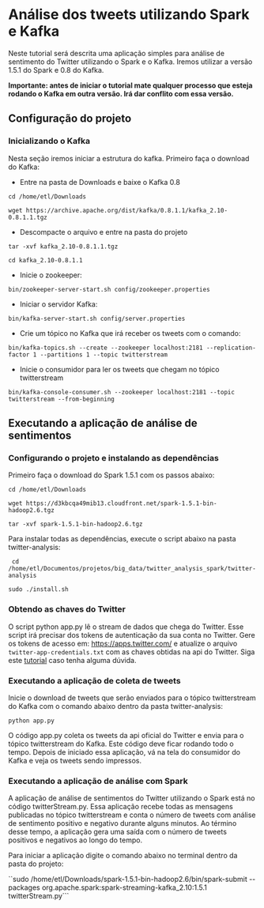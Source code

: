 # Análise dos tweets utilizando Spark e Kafka

Neste tutorial será descrita uma aplicação simples para análise de sentimento do Twitter utilizando o Spark e o Kafka. Iremos utilizar a versão 1.5.1 do Spark e 0.8 do Kafka.

**Importante: antes de iniciar o tutorial mate qualquer processo que esteja rodando o Kafka em outra versão. Irá dar conflito com essa versão.**

## Configuração do projeto

### Inicializando o Kafka

Nesta seção iremos iniciar a estrutura do kafka. Primeiro faça o download do Kafka:

- Entre na pasta de Downloads e baixe o Kafka 0.8

```cd /home/etl/Downloads```

```wget https://archive.apache.org/dist/kafka/0.8.1.1/kafka_2.10-0.8.1.1.tgz```


- Descompacte o arquivo e entre na pasta do projeto

```tar -xvf kafka_2.10-0.8.1.1.tgz```

```cd kafka_2.10-0.8.1.1```

- Inicie o zookeeper:

```bin/zookeeper-server-start.sh config/zookeeper.properties```

- Iniciar o servidor Kafka:

```bin/kafka-server-start.sh config/server.properties```

- Crie um tópico no Kafka que irá receber os tweets com o comando:

```bin/kafka-topics.sh --create --zookeeper localhost:2181 --replication-factor 1 --partitions 1 --topic twitterstream```

- Inicie o consumidor para ler os tweets que chegam no tópico twitterstream

```bin/kafka-console-consumer.sh --zookeeper localhost:2181 --topic twitterstream --from-beginning```

## Executando a aplicação de análise de sentimentos

### Configurando o projeto e instalando as dependências

Primeiro faça o download do Spark 1.5.1 com os passos abaixo:

```cd /home/etl/Downloads```

```wget https://d3kbcqa49mib13.cloudfront.net/spark-1.5.1-bin-hadoop2.6.tgz```

```tar -xvf spark-1.5.1-bin-hadoop2.6.tgz```

Para instalar todas as dependências, execute o script abaixo na pasta twitter-analysis:

``` cd /home/etl/Documentos/projetos/big_data/twitter_analysis_spark/twitter-analysis```

``` sudo ./install.sh ```

### Obtendo as chaves do Twitter

O script python app.py lê o stream de dados que chega do Twitter. Esse script irá precisar dos tokens de autenticação da sua conta no Twitter. Gere os tokens de acesso em: https://apps.twitter.com/ e atualize o arquivo `twitter-app-credentials.txt` com as chaves obtidas na api do Twitter. Siga este [tutorial](https://www.tutoriart.com.br/como-obter-consumer-key-secret-e-token-para-criar-aplicativos-do-twitter/) caso tenha alguma dúvida.

### Executando a aplicação de coleta de tweets

Inicie o download de tweets que serão enviados para o tópico twitterstream do Kafka com o comando abaixo dentro da pasta twitter-analysis:

```python app.py```

O código app.py coleta os tweets da api oficial do Twitter e envia para o tópico twitterstream do Kafka. Este código deve ficar rodando todo o tempo. Depois de iniciado essa aplicação, vá na tela do consumidor do Kafka e veja os tweets sendo impressos.

### Executando a aplicação de análise com Spark

A aplicação de análise de sentimentos do Twitter utilizando o Spark está no código twitterStream.py. Essa aplicação  recebe todas as mensagens publicadas no tópico twitterstream e conta o número de tweets com análise de sentimento positivo e negativo durante alguns minutos. Ao término desse tempo, a aplicação gera uma saída com o número de tweets positivos e negativos ao longo do tempo.

Para iniciar a aplicação digite o comando abaixo no terminal dentro da pasta do projeto:

``sudo /home/etl/Downloads/spark-1.5.1-bin-hadoop2.6/bin/spark-submit --packages org.apache.spark:spark-streaming-kafka_2.10:1.5.1 twitterStream.py```


